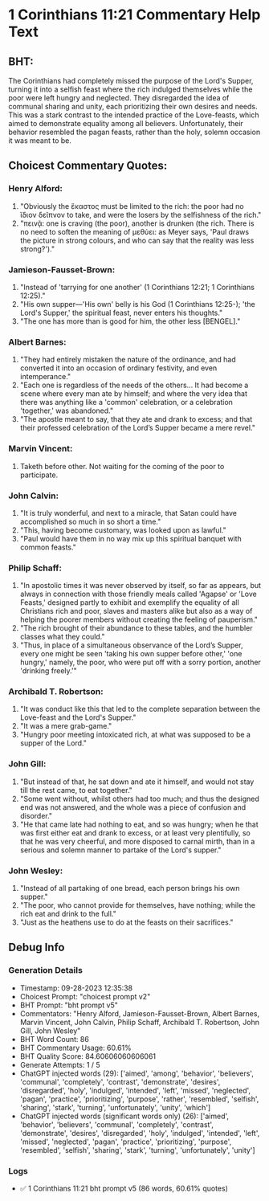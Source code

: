 # 1 Corinthians 11:21 Commentary Help Text

## BHT:
The Corinthians had completely missed the purpose of the Lord's Supper, turning it into a selfish feast where the rich indulged themselves while the poor were left hungry and neglected. They disregarded the idea of communal sharing and unity, each prioritizing their own desires and needs. This was a stark contrast to the intended practice of the Love-feasts, which aimed to demonstrate equality among all believers. Unfortunately, their behavior resembled the pagan feasts, rather than the holy, solemn occasion it was meant to be.

## Choicest Commentary Quotes:
### Henry Alford:
1. "Obviously the ἕκαστος must be limited to the rich: the poor had no ἴδιον δεῖπνον to take, and were the losers by the selfishness of the rich."
2. "πεινᾷ: one is craving (the poor), another is drunken (the rich. There is no need to soften the meaning of μεθύει: as Meyer says, 'Paul draws the picture in strong colours, and who can say that the reality was less strong?')."


### Jamieson-Fausset-Brown:
1. "Instead of 'tarrying for one another' (1 Corinthians 12:21; 1 Corinthians 12:25)." 
2. "His own supper—'His own' belly is his God (1 Corinthians 12:25-); 'the Lord's Supper,' the spiritual feast, never enters his thoughts."
3. "The one has more than is good for him, the other less [BENGEL]."

### Albert Barnes:
1. "They had entirely mistaken the nature of the ordinance, and had converted it into an occasion of ordinary festivity, and even intemperance."
2. "Each one is regardless of the needs of the others... It had become a scene where every man ate by himself; and where the very idea that there was anything like a 'common' celebration, or a celebration 'together,' was abandoned."
3. "The apostle meant to say, that they ate and drank to excess; and that their professed celebration of the Lord’s Supper became a mere revel."

### Marvin Vincent:
1. Taketh before other. Not waiting for the coming of the poor to participate.

### John Calvin:
1. "It is truly wonderful, and next to a miracle, that Satan could have accomplished so much in so short a time."
2. "This, having become customary, was looked upon as lawful."
3. "Paul would have them in no way mix up this spiritual banquet with common feasts."

### Philip Schaff:
1. "In apostolic times it was never observed by itself, so far as appears, but always in connection with those friendly meals called 'Agapse' or 'Love Feasts,' designed partly to exhibit and exemplify the equality of all Christians rich and poor, slaves and masters alike but also as a way of helping the poorer members without creating the feeling of pauperism."
2. "The rich brought of their abundance to these tables, and the humbler classes what they could."
3. "Thus, in place of a simultaneous observance of the Lord’s Supper, every one might be seen 'taking his own supper before other,' 'one hungry,' namely, the poor, who were put off with a sorry portion, another 'drinking freely.'"

### Archibald T. Robertson:
1. "It was conduct like this that led to the complete separation between the Love-feast and the Lord's Supper."
2. "It was a mere grab-game."
3. "Hungry poor meeting intoxicated rich, at what was supposed to be a supper of the Lord."

### John Gill:
1. "But instead of that, he sat down and ate it himself, and would not stay till the rest came, to eat together."
2. "Some went without, whilst others had too much; and thus the designed end was not answered, and the whole was a piece of confusion and disorder."
3. "He that came late had nothing to eat, and so was hungry; when he that was first either eat and drank to excess, or at least very plentifully, so that he was very cheerful, and more disposed to carnal mirth, than in a serious and solemn manner to partake of the Lord's supper."

### John Wesley:
1. "Instead of all partaking of one bread, each person brings his own supper."
2. "The poor, who cannot provide for themselves, have nothing; while the rich eat and drink to the full."
3. "Just as the heathens use to do at the feasts on their sacrifices."


## Debug Info
### Generation Details
- Timestamp: 09-28-2023 12:35:38
- Choicest Prompt: "choicest prompt v2"
- BHT Prompt: "bht prompt v5"
- Commentators: "Henry Alford, Jamieson-Fausset-Brown, Albert Barnes, Marvin Vincent, John Calvin, Philip Schaff, Archibald T. Robertson, John Gill, John Wesley"
- BHT Word Count: 86
- BHT Commentary Usage: 60.61%
- BHT Quality Score: 84.60606060606061
- Generate Attempts: 1 / 5
- ChatGPT injected words (29):
	['aimed', 'among', 'behavior', 'believers', 'communal', 'completely', 'contrast', 'demonstrate', 'desires', 'disregarded', 'holy', 'indulged', 'intended', 'left', 'missed', 'neglected', 'pagan', 'practice', 'prioritizing', 'purpose', 'rather', 'resembled', 'selfish', 'sharing', 'stark', 'turning', 'unfortunately', 'unity', 'which']
- ChatGPT injected words (significant words only) (26):
	['aimed', 'behavior', 'believers', 'communal', 'completely', 'contrast', 'demonstrate', 'desires', 'disregarded', 'holy', 'indulged', 'intended', 'left', 'missed', 'neglected', 'pagan', 'practice', 'prioritizing', 'purpose', 'resembled', 'selfish', 'sharing', 'stark', 'turning', 'unfortunately', 'unity']

### Logs
- ✅ 1 Corinthians 11:21 bht prompt v5 (86 words, 60.61% quotes)